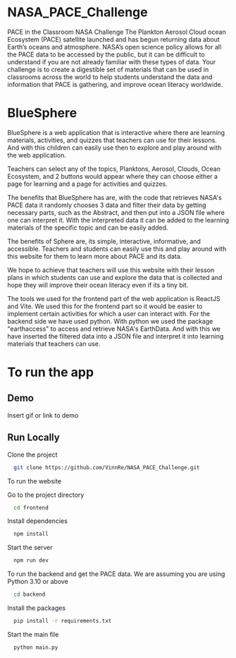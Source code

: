 # NASA_PACE_Challenge
PACE in the Classroom NASA Challenge
The Plankton Aerosol Cloud ocean Ecosystem (PACE) satellite launched and has begun returning data about Earth’s oceans and atmosphere. NASA’s open science policy allows for all the PACE data to be accessed by the public, but it can be difficult to understand if you are not already familiar with these types of data. Your challenge is to create a digestible set of materials that can be used in classrooms across the world to help students understand the data and information that PACE is gathering, and improve ocean literacy worldwide.


# BlueSphere
BlueSphere is a web application that is interactive where there are learning materials, activities, and quizzes that teachers can use for their lessons. And with this children can easily use then to explore and play around with the web application.

Teachers can select any of the topics, Planktons, Aerosol, Clouds, Ocean Ecosystem, and 2 buttons would appear where they can choose either a page for learning and a page for activities and quizzes.

The benefits that BlueSphere has are, with the code that retrieves NASA's PACE data it randomly chooses 3 data and filter their data by getting necessary parts, such as the Abstract, and then put into a JSON file where one can interpret it. With the interpreted data it can be added to the learning materials of the specific topic and can be easily added. 

The benefits of Sphere are, its simple, interactive, informative, and accessible. Teachers and students can easily use this and play around with this website for them to learn more about PACE and its data.

We hope to achieve that teachers will use this website with their lesson plans in which students can use and explore the data that is collected and hope they will improve their ocean literacy even if its a tiny bit.

The tools we used for the frontend part of the web application is ReactJS and Vite. We used this for the frontend part so it would be easier to implement certain activities for which a user can interact with. For the backend side we have used python. With python we used the package "earthaccess" to access and retrieve NASA's EarthData. And with this we have inserted the filtered data into a JSON file and interpret it into learning materials that teachers can use.

# To run the app

## Demo

Insert gif or link to demo


## Run Locally

Clone the project

```bash
  git clone https://github.com/VinnRe/NASA_PACE_Challenge.git
```

To run the website

Go to the project directory

```bash
  cd frontend
```

Install dependencies

```bash
  npm install
```

Start the server

```bash
  npm run dev
```

To run the backend and get the PACE data. We are assuming you are using Python 3.10 or above

```bash
  cd backend
```

Install the packages

```bash
  pip install -r requirements.txt
```

Start the main file

```bash
  python main.py
```
